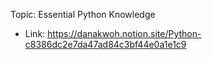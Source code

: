 Topic: Essential Python Knowledge
- Link: https://danakwoh.notion.site/Python-c8386dc2e7da47ad84c3bf44e0a1e1c9 
